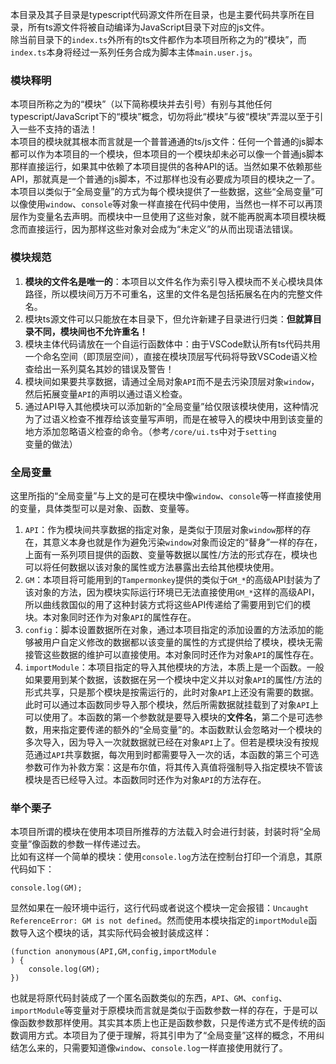本目录及其子目录是typescript代码源文件所在目录，也是主要代码共享所在目录，所有ts源文件将被自动编译为JavaScript目录下对应的js文件。  
除当前目录下的`index.ts`外所有的ts文件都作为本项目所称之为的“模块”，而`index.ts`本身将经过一系列任务合成为脚本主体`main.user.js`。

### 模块释明
本项目所称之为的“模块”（以下简称模块并去引号）有别与其他任何typescript/JavaScript下的“模块”概念，切勿将此“模块”与彼“模块”弄混以至于引入一些不支持的语法！  
本项目的模块就其根本而言就是一个普普通通的ts/js文件：任何一个普通的js脚本都可以作为本项目的一个模块，但本项目的一个模块却未必可以像一个普通js脚本那样直接运行，如果其中依赖了本项目提供的各种API的话。当然如果不依赖那些API，那就真是一个普通的js脚本，不过那样也没有必要成为项目的模块之一了。  
本项目以类似于“全局变量”的方式为每个模块提供了一些数据，这些“全局变量”可以像使用`window`、`console`等对象一样直接在代码中使用，当然也一样不可以再顶层作为变量名去声明。而模块中一旦使用了这些对象，就不能再脱离本项目模块概念而直接运行，因为那样这些对象对会成为“未定义”的从而出现语法错误。

### 模块规范
1. **模块的文件名是唯一的**：本项目以文件名作为索引导入模块而不关心模块具体路径，所以模块间万万不可重名，这里的文件名是包括拓展名在内的完整文件名。
2. 模块ts源文件可以只能放在本目录下，但允许新建子目录进行归类：**但就算目录不同，模块间也不允许重名！**
3. 模块主体代码请放在一个自运行函数体中：由于VSCode默认所有ts代码共用一个命名空间（即顶层空间），直接在模块顶层写代码将导致VSCode语义检查给出一系列莫名其妙的错误及警告！  
4. 模块间如果要共享数据，请通过全局对象`API`而不是去污染顶层对象`window`，然后拓展变量`API`的声明以通过语义检查。
5. 通过API导入其他模块可以添加新的“全局变量”给仅限该模块使用，这种情况为了过语义检查不推荐给该变量写声明，而是在被导入的模块中用到该变量的地方添加忽略语义检查的命令。（参考`/core/ui.ts`中对于`setting`变量的做法）

### 全局变量
这里所指的“全局变量”与上文的是可在模块中像`window`、`console`等一样直接使用的变量，具体类型可以是对象、函数、变量等。
1. `API`：作为模块间共享数据的指定对象，是类似于顶层对象`window`那样的存在，其意义本身也就是作为避免污染`window`对象而设定的“替身”一样的存在，上面有一系列项目提供的函数、变量等数据以属性/方法的形式存在，模块也可以将任何数据以该对象的属性或方法暴露出去给其他模块使用。  
2. `GM`：本项目将可能用到的`Tampermonkey`提供的类似于`GM_*`的高级API封装为了该对象的方法，因为模块实际运行环境已无法直接使用`GM_*`这样的高级API，所以曲线救国似的用了这种封装方式将这些API传递给了需要用到它们的模块。本对象同时还作为对象`API`的属性存在。
3. `config`：脚本设置数据所在对象，通过本项目指定的添加设置的方法添加的能够被用户自定义修改的数据都以该变量的属性的方式提供给了模块，模块无需接管这些数据的维护可以直接使用。本对象同时还作为对象`API`的属性存在。
4. `importModule`：本项目指定的导入其他模块的方法，本质上是一个函数。一般如果要用到某个数据，该数据在另一个模块中定义并以对象`API`的属性/方法的形式共享，只是那个模块是按需运行的，此时对象`API`上还没有需要的数据。此时可以通过本函数同步导入那个模块，然后所需数据就挂载到了对象`API`上可以使用了。本函数的第一个参数就是要导入模块的**文件名**，第二个是可选参数，用来指定要传递的额外的“全局变量”的。本函数默认会忽略对一个模块的多次导入，因为导入一次就数据就已经在对象`API`上了。但若是模块没有按规范通过`API`共享数据，每次用到时都需要导入一次的话，本函数的第三个可选参数可作为补救方案：这是布尔值，将其传入真值将强制导入指定模块不管该模块是否已经导入过。本函数同时还作为对象`API`的方法存在。

### 举个栗子
本项目所谓的模块在使用本项目所推荐的方法载入时会进行封装，封装时将“全局变量”像函数的参数一样传递过去。  
比如有这样一个简单的模块：使用`console.log`方法在控制台打印一个消息，其原代码如下：
```
console.log(GM);
```
显然如果在一般环境中运行，这行代码或者说这个模块一定会报错：`Uncaught ReferenceError: GM is not defined`。然而使用本模块指定的`importModule`函数导入这个模块的话，其实际代码会被封装成这样：
```
(function anonymous(API,GM,config,importModule
) {
    console.log(GM);
})
```
也就是将原代码封装成了一个匿名函数类似的东西，`API`、`GM`、`config`、`importModule`等变量对于原模块而言就是类似于函数参数一样的存在，于是可以像函数参数那样使用。其实其本质上也正是函数参数，只是传递方式不是传统的函数调用方式。本项目为了便于理解，将其引申为了“全局变量”这样的概念，不用纠结怎么来的，只需要知道像`window`、`console.log`一样直接使用就行了。